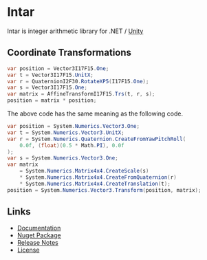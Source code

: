 # Intar

Intar is integer arithmetic library for .NET / [Unity](https://unity.com)

## Coordinate Transformations

```cs
var position = Vector3I17F15.One;
var t = Vector3I17F15.UnitX;
var r = QuaternionI2F30.RotateXP5(I17F15.One);
var s = Vector3I17F15.One;
var matrix = AffineTransformI17F15.Trs(t, r, s);
position = matrix * position;
```

The above code has the same meaning as the following code.

```cs
var position = System.Numerics.Vector3.One;
var t = System.Numerics.Vector3.UnitX;
var r = System.Numerics.Quaternion.CreateFromYawPitchRoll(
    0.0f, (float)(0.5 * Math.PI), 0.0f
);
var s = System.Numerics.Vector3.One;
var matrix
    = System.Numerics.Matrix4x4.CreateScale(s)
    * System.Numerics.Matrix4x4.CreateFromQuaternion(r)
    * System.Numerics.Matrix4x4.CreateTranslation(t);
position = System.Numerics.Vector3.Transform(position, matrix);
```

## Links

- [Documentation](https://agate-pris.github.io/intar/)
- [Nuget Package](https://www.nuget.org/packages/Intar)
- [Release Notes](https://github.com/agate-pris/intar/releases)
- [License](https://github.com/agate-pris/intar/blob/master/LICENSE.md)
